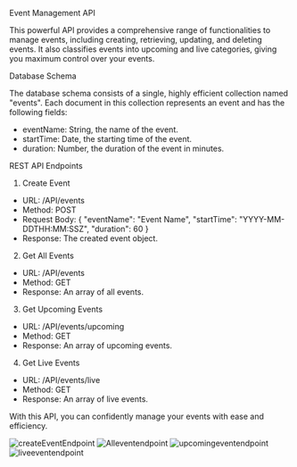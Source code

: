 Event Management API

This powerful API provides a comprehensive range of functionalities to manage events, including creating, retrieving, updating, and deleting events. It also classifies events into upcoming and live categories, giving you maximum control over your events.

Database Schema

The database schema consists of a single, highly efficient collection named "events". Each document in this collection represents an event and has the following fields:
- eventName: String, the name of the event.
- startTime: Date, the starting time of the event.
- duration: Number, the duration of the event in minutes.

REST API Endpoints

1. Create Event
- URL: /API/events
- Method: POST
- Request Body:
{
"eventName": "Event Name",
"startTime": "YYYY-MM-DDTHH:MM:SSZ",
"duration": 60
}
- Response: The created event object.

2. Get All Events
- URL: /API/events
- Method: GET
- Response: An array of all events.

3. Get Upcoming Events
- URL: /API/events/upcoming
- Method: GET
- Response: An array of upcoming events.

4. Get Live Events
- URL: /API/events/live
- Method: GET
- Response: An array of live events.

With this API, you can confidently manage your events with ease and efficiency.

![createEventEndpoint](https://github.com/HeyitzSagar/Event_Management/assets/137028088/6c1ac322-788f-4a11-904d-51256040d022)
![Alleventendpoint](https://github.com/HeyitzSagar/Event_Management/assets/137028088/c017bbd3-a8cd-40a8-b6f3-acc74fa78797)
![upcomingeventendpoint](https://github.com/HeyitzSagar/Event_Management/assets/137028088/7e76bb15-91b4-4d03-a6ac-946715f79809)
![liveeventendpoint](https://github.com/HeyitzSagar/Event_Management/assets/137028088/70ec7f15-7529-4772-b312-fb2679c6116d)
